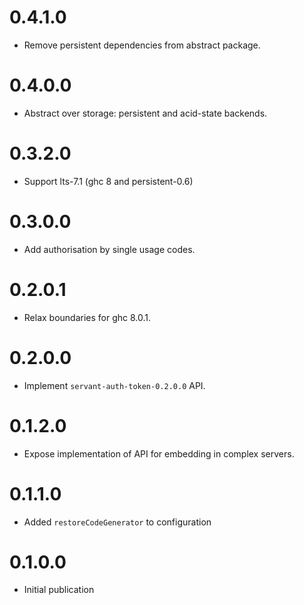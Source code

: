 0.4.1.0
=======

* Remove persistent dependencies from abstract package.

0.4.0.0
=======

* Abstract over storage: persistent and acid-state backends.

0.3.2.0
=======

* Support lts-7.1 (ghc 8 and persistent-0.6)

0.3.0.0
=======

* Add authorisation by single usage codes.

0.2.0.1
=======

* Relax boundaries for ghc 8.0.1.

0.2.0.0
=======

* Implement `servant-auth-token-0.2.0.0` API.

0.1.2.0
=======

* Expose implementation of API for embedding in complex servers.

0.1.1.0
=======

* Added `restoreCodeGenerator` to configuration

0.1.0.0
=======

* Initial publication
